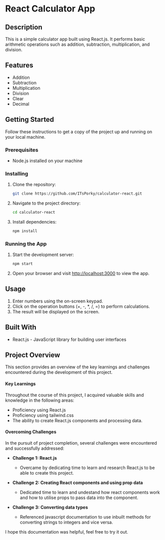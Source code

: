 # React Calculator App

## Description

This is a simple calculator app built using React.js. It performs basic arithmetic operations such as addition, subtraction, multiplication, and division.

## Features

- Addition
- Subtraction
- Multiplication
- Division
- Clear
- Decimal

## Getting Started

Follow these instructions to get a copy of the project up and running on your local machine.

### Prerequisites

- Node.js installed on your machine

### Installing

1. Clone the repository:

    ```bash
    git clone https://github.com/ITsPorky/calculator-react.git
    ```

2. Navigate to the project directory:

    ```bash
    cd calculator-react
    ```

3. Install dependencies:

    ```bash
    npm install
    ```

### Running the App

1. Start the development server:

    ```bash
    npm start
    ```

2. Open your browser and visit [http://localhost:3000](http://localhost:3000) to view the app.

## Usage

1. Enter numbers using the on-screen keypad.
2. Click on the operation buttons (+, -, *, /, =) to perform calculations.
3. The result will be displayed on the screen.

## Built With

- React.js - JavaScript library for building user interfaces

## Project Overview

This section provides an overview of the key learnings and challenges encountered during the development of this project.

#### Key Learnings

Throughout the course of this project, I acquired valuable skills and knowledge in the following areas:

- Proficiency using React.js
- Proficiency using tailwind.css
- The ability to create React.js components and processing data.

#### Overcoming Challenges

In the pursuit of project completion, several challenges were encountered and successfully addressed:

- **Challenge 1: React.js**
  - Overcame by dedicating time to learn and research React.js to be able to create this project.

- **Challenge 2: Creating React components and using prop data**
  - Dedicated time to learn and undestand how react components work and how to utilise props to pass data into the component.

- **Challenge 3: Converting data types**
  - Referenced javascript documentation to use inbuilt methods for converting strings to integers and vice versa.

I hope this documentation was helpful, feel free to try it out.